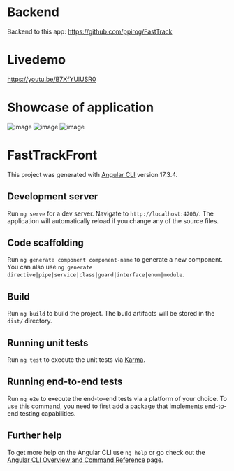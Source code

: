 # Backend
Backend to this app: https://github.com/ppirog/FastTrack

# Livedemo
https://youtu.be/B7XfYUlUSR0

# Showcase of application
![image](https://github.com/ppirog/FastTrack/assets/126290295/428efadd-612a-4418-bc3e-6050eaf387a2)
![image](https://github.com/ppirog/FastTrack/assets/126290295/95173934-8ddd-42ab-8b37-e710b6f1dece)
![image](https://github.com/ppirog/FastTrack/assets/126290295/c5524fda-8b84-4770-afa7-f8fe4fdc71ac)

# FastTrackFront

This project was generated with [Angular CLI](https://github.com/angular/angular-cli) version 17.3.4.

## Development server

Run `ng serve` for a dev server. Navigate to `http://localhost:4200/`. The application will automatically reload if you change any of the source files.

## Code scaffolding

Run `ng generate component component-name` to generate a new component. You can also use `ng generate directive|pipe|service|class|guard|interface|enum|module`.

## Build

Run `ng build` to build the project. The build artifacts will be stored in the `dist/` directory.

## Running unit tests

Run `ng test` to execute the unit tests via [Karma](https://karma-runner.github.io).

## Running end-to-end tests

Run `ng e2e` to execute the end-to-end tests via a platform of your choice. To use this command, you need to first add a package that implements end-to-end testing capabilities.

## Further help

To get more help on the Angular CLI use `ng help` or go check out the [Angular CLI Overview and Command Reference](https://angular.io/cli) page.
